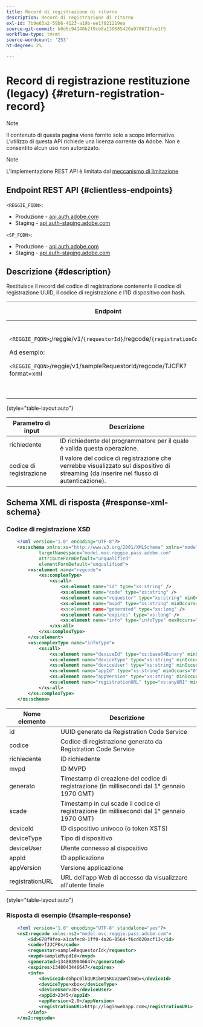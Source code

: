 ```yaml
---
title: Record di registrazione di ritorno
description: Record di registrazione di ritorno
exl-id: 7b9e63a2-59b6-4123-a19b-ee1f021219ea
source-git-commit: b0d6c94148b2f9cb8a139685420a970671fce1f5
workflow-type: tm+mt
source-wordcount: '253'
ht-degree: 2%

---
```


# Record di registrazione restituzione (legacy) {#return-registration-record}

>[!NOTE]
>
>Il contenuto di questa pagina viene fornito solo a scopo informativo. L’utilizzo di questa API richiede una licenza corrente da Adobe. Non è consentito alcun uso non autorizzato.

>[!NOTE]
>
> L&#39;implementazione REST API è limitata dal [meccanismo di limitazione](/help/authentication/integration-guide-programmers/throttling-mechanism.md)

## Endpoint REST API {#clientless-endpoints}

`<REGGIE_FQDN>`:

* Produzione - [api.auth.adobe.com](http://api.auth.adobe.com/)
* Staging - [api.auth-staging.adobe.com](http://api.auth-staging.adobe.com/)

`<SP_FQDN>`:

* Produzione - [api.auth.adobe.com](http://api.auth.adobe.com/)
* Staging - [api.auth-staging.adobe.com](http://api.auth-staging.adobe.com/)




## Descrizione {#description}

Restituisce il record del codice di registrazione contenente il codice di registrazione UUID, il codice di registrazione e l&#39;ID dispositivo con hash.






| Endpoint | Chiamato </br> da | Input   </br>Parametri | Metodo HTTP </br> | Risposta | HTTP </br>Risposta |
| --- | --- | --- | --- | --- | --- |
| `<REGGIE_FQDN>`;/reggie/v1/`{requestorId}`/regcode/`{registrationCode}`<p>Ad esempio:<p>`<REGGIE_FQDN>`/reggie/v1/sampleRequestorId/regcode/TJCFK?format=xml | Servizio programmatore </br></br>o</br></br>app in streaming | 1. richiedente </br>    (componente percorso)</br>2.  codice di registrazione </br>    (componente Percorso) | GET | XML o JSON contenente un codice di registrazione e informazioni. Vedi lo schema e l’esempio di seguito. | 200 |

{style="table-layout:auto"}




| Parametro di input | Descrizione |
| --- | --- |
| richiedente | ID richiedente del programmatore per il quale è valida questa operazione. |
| codice di registrazione | Il valore del codice di registrazione che verrebbe visualizzato sul dispositivo di streaming (da inserire nel flusso di autenticazione). |




## Schema XML di risposta {#response-xml-schema}

### Codice di registrazione XSD

```XML
    <?xml version="1.0" encoding="UTF-8"?>
    <xs:schema xmlns:xs="http://www.w3.org/2001/XMLSchema" xmlns="model.mvc.reggie.pass.adobe.com"
            targetNamespace="model.mvc.reggie.pass.adobe.com"
            attributeFormDefault="unqualified"
            elementFormDefault="unqualified">
        <xs:element name="regcode">
            <xs:complexType>
                <xs:all>
                    <xs:element name="id" type="xs:string" />
                    <xs:element name="code" type="xs:string" />
                    <xs:element name="requestor" type="xs:string" minOccurs="1" maxOccurs="1"/>
                    <xs:element name="mvpd" type="xs:string" minOccurs="1" maxOccurs="1"/
                    <xs:element name="generated" type="xs:long" />
                    <xs:element name="expires" type="xs:long" />
                    <xs:element name="info" type="infoType" maxOccurs="1"/>
                </xs:all>
            </xs:complexType>
        </xs:element>
        <xs:complexType name="infoType">
            <xs:all>
                <xs:element name="deviceId" type="xs:base64Binary" minOccurs="1" maxOccurs="1"/>
                <xs:element name="deviceType" type="xs:string" minOccurs="0" maxOccurs="1"/>
                <xs:element name="deviceUser" type="xs:string" minOccurs="0" maxOccurs="1"/>
                <xs:element name="appId" type="xs:string" minOccurs="0" maxOccurs="1"/>
                <xs:element name="appVersion" type="xs:string" minOccurs="0" maxOccurs="1"/>
                <xs:element name="registrationURL" type="xs:anyURI" minOccurs="0" maxOccurs="1"/>
            </xs:all>
        </xs:complexType>
    </xs:schema>
```

| Nome elemento | Descrizione |
| --- | --- |
| id | UUID generato da Registration Code Service |
| codice | Codice di registrazione generato da Registration Code Service |
| richiedente | ID richiedente |
| mvpd | ID MVPD |
| generato | Timestamp di creazione del codice di registrazione (in millisecondi dal 1° gennaio 1970 GMT) |
| scade | Timestamp in cui scade il codice di registrazione (in millisecondi dal 1° gennaio 1970 GMT) |
| deviceId | ID dispositivo univoco (o token XSTS) |
| deviceType | Tipo di dispositivo |
| deviceUser | Utente connesso al dispositivo |
| appId | ID applicazione |
| appVersion | Versione applicazione |
| registrationURL | URL dell&#39;app Web di accesso da visualizzare all&#39;utente finale |

{style="table-layout:auto"}

### Risposta di esempio {#sample-response}

```XML
    <?xml version="1.0" encoding="UTF-8" standalone="yes"?>
    <ns2:regcode xmlns:ns2="model.mvc.reggie.pass.adobe.com">
        <id>678f9fea-a1cafec8-1ff0-4a26-8564-f6cd020acf13</id>
        <code>TJJCFK</code>
        <requestor>sampleRequestorId</requestor>
        <mvpd>sampleMvpdId</mvpd>
        <generated>1348039846647</generated>
        <expires>1348043446647</expires>
        <info>
            <deviceId>dGhpc0lkQUR1bW15RGV2aWNlSWQ=</deviceId>
            <deviceType>xbox</deviceType>
            <deviceUser>JD</deviceUser>
            <appId>2345</appId>
            <appVersion>2.0</appVersion>
            <registrationURL>http://loginwebapp.com</registrationURL>
        </info>
    </ns2:regcode>
```
